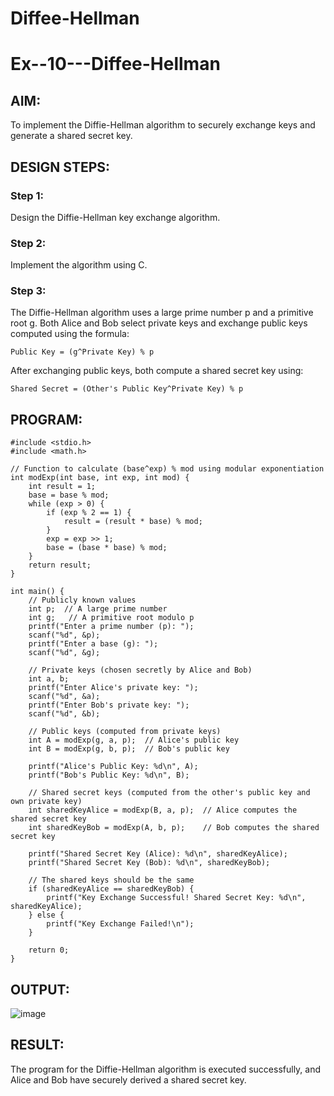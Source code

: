 # Diffee-Hellman
# Ex--10---Diffee-Hellman

## AIM:
To implement the Diffie-Hellman algorithm to securely exchange keys and generate a shared secret key.

## DESIGN STEPS:

### Step 1:
Design the Diffie-Hellman key exchange algorithm.

### Step 2:
Implement the algorithm using C.

### Step 3:
The Diffie-Hellman algorithm uses a large prime number p and a primitive root g. Both Alice and Bob select private keys and exchange public keys computed using the formula:
~~~
Public Key = (g^Private Key) % p
~~~
After exchanging public keys, both compute a shared secret key using:
~~~
Shared Secret = (Other's Public Key^Private Key) % p
~~~

## PROGRAM:
~~~
#include <stdio.h>
#include <math.h>

// Function to calculate (base^exp) % mod using modular exponentiation
int modExp(int base, int exp, int mod) {
    int result = 1;
    base = base % mod;
    while (exp > 0) {
        if (exp % 2 == 1) {
            result = (result * base) % mod;
        }
        exp = exp >> 1;
        base = (base * base) % mod;
    }
    return result;
}

int main() {
    // Publicly known values
    int p;  // A large prime number
    int g;   // A primitive root modulo p
    printf("Enter a prime number (p): ");
    scanf("%d", &p);
    printf("Enter a base (g): ");
    scanf("%d", &g);
    
    // Private keys (chosen secretly by Alice and Bob)
    int a, b;
    printf("Enter Alice's private key: ");
    scanf("%d", &a);
    printf("Enter Bob's private key: ");
    scanf("%d", &b);
    
    // Public keys (computed from private keys)
    int A = modExp(g, a, p);  // Alice's public key
    int B = modExp(g, b, p);  // Bob's public key
    
    printf("Alice's Public Key: %d\n", A);
    printf("Bob's Public Key: %d\n", B);
    
    // Shared secret keys (computed from the other's public key and own private key)
    int sharedKeyAlice = modExp(B, a, p);  // Alice computes the shared secret key
    int sharedKeyBob = modExp(A, b, p);    // Bob computes the shared secret key
    
    printf("Shared Secret Key (Alice): %d\n", sharedKeyAlice);
    printf("Shared Secret Key (Bob): %d\n", sharedKeyBob);
    
    // The shared keys should be the same
    if (sharedKeyAlice == sharedKeyBob) {
        printf("Key Exchange Successful! Shared Secret Key: %d\n", sharedKeyAlice);
    } else {
        printf("Key Exchange Failed!\n");
    }

    return 0;
}
~~~

## OUTPUT:
![image](https://github.com/user-attachments/assets/182e0136-8e00-49f5-a1eb-c0582e03655e)

## RESULT:
The program for the Diffie-Hellman algorithm is executed successfully, and Alice and Bob have securely derived a shared secret key.
